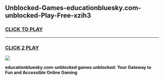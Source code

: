 
## Unblocked-Games-educationbluesky.com-unblocked-Play-Free-xzih3
<h3>
<a href="https://premium76.site?title=educationbluesky.com-unblocked&ref=12A">CLICK TO PLAY</a></h3>
<hr>

<h3>
<a href="https://premium76.site?title=educationbluesky.com-unblocked&ref=12A">CLICK 2 PLAY</a>
  
</h3>

<a href="https://premium76.site?title=educationbluesky.com-unblocked&ref=12A"><img src="https://clearcache.store/games.png"></a>


**educationbluesky.com-unblocked games unblocked: Your Gateway to Fun and Accessible Online Gaming**
